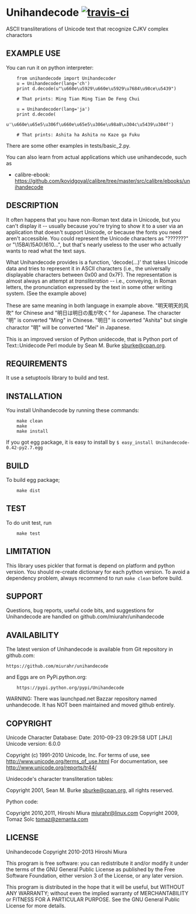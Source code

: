 # Unihandecode [![travis-ci](https://secure.travis-ci.org/miurahr/unihandecode.png)](https://secure.travis-ci.org/miurahr/unihandecode)

ASCII transliterations of Unicode text that recognize CJKV complex charactors


EXAMPLE USE
-----------

 You can run it on python interpreter:

        from unihandecode import Unihandecoder
        u = Unihandecoder(lang='ch')
        print d.decode(u"\u660e\u5929\u660e\u5929\u7684\u98ce\u5439")

        # That prints: Ming Tian Ming Tian De Feng Chui 

        u = Unihandecoder(lang='ja')
        print d.decode(
            u'\u660e\u65e5\u306f\u660e\u65e5\u306e\u98a8\u304c\u5439\u304f')

        # That prints: Ashita ha Ashita no Kaze ga Fuku

 There are some other examples in tests/basic_2.py.

 You can also learn from actual applications which use unihandecode, such as
 
 * calibre-ebook: https://github.com/kovidgoyal/calibre/tree/master/src/calibre/ebooks/unihandecode


DESCRIPTION
-----------

 It often happens that you have non-Roman text data in Unicode, but
 you can't display it -- usually because you're trying to show it
 to a user via an application that doesn't support Unicode, or
 because the fonts you need aren't accessible. You could represent
 the Unicode characters as "???????" or "\15BA\15A0\1610...", but
 that's nearly useless to the user who actually wants to read what
 the text says.

 What Unihandecode provides is a function, 'decode(...)' that
 takes Unicode data and tries to represent it in ASCII characters 
 (i.e., the universally displayable characters between 0x00 and 0x7F). 
 The representation is almost always an attempt at *transliteration* 
 -- i.e., conveying, in Roman letters, the pronunciation expressed by 
 the text in some other writing system. (See the example above)

 These are same meaning in both language in example above.
 "明天明天的风吹" for Chinese and "明日は明日の風が吹く" for Japanese.
 The character "明" is converted "Ming" in Chinese. "明日" is converted
 "Ashita" but single charactor "明" will be converted "Mei" in Japanese.

 This is an improved version of Python unidecode,
 that is Python port of Text::Unidecode Perl module by 
 Sean M. Burke <sburke@cpan.org>.

REQUIREMENTS
------------

 It use a setuptools library to build and test.


INSTALLATION
------------

 You install Unihandecode by running these commands:

        make clean
        make
        make install

 If you got egg package, it is easy to install by
 ```$ easy_install Unihandecode-0.42-py2.7.egg```

BUILD
------

 To build egg package;

        make dist

TEST
------

 To do unit test, run

        make test


LIMITATION
----------

 This library uses pickler that format is depend on platform
 and python version.
 You should re-create dictionary for each python version.
 To avoid a dependency problem, always recommend to run ```make clean```
 before build.

SUPPORT
--------

 Questions, bug reports, useful code bits, and suggestions for
 Unihandecode are handled on github.com/miurahr/unihandecode


AVAILABILITY
------------

 The latest version of Unihandecode is available from
 Git repository in github.com:

	https://github.com/miurahr/unihandecode

 and Eggs are on PyPi.python.org:
 
        https://pypi.python.org/pypi/Unihandecode

 WARNING: There was launchpad.net Bazzar repository named unhandecode.
 It has NOT been maintained and moved github entirely.


COPYRIGHT
---------

Unicode Character Database:
 Date: 2010-09-23 09:29:58 UDT [JHJ]
 Unicode version: 6.0.0

 Copyright (c) 1991-2010 Unicode, Inc.
 For terms of use, see http://www.unicode.org/terms_of_use.html
 For documentation, see http://www.unicode.org/reports/tr44/

Unidecode's character transliteration tables:

Copyright 2001, Sean M. Burke <sburke@cpan.org>, all rights reserved.

Python code:

Copyright 2010,2011, Hiroshi Miura <miurahr@linux.com>
Copyright 2009, Tomaz Solc <tomaz@zemanta.com>


LICENSE
-------

Unihandecode
     Copyright 2010-2013 Hiroshi Miura

This program is free software: you can redistribute it and/or modify
it under the terms of the GNU General Public License as published by
the Free Software Foundation, either version 3 of the License, or
any later version.

This program is distributed in the hope that it will be useful,
but WITHOUT ANY WARRANTY; without even the implied warranty of
MERCHANTABILITY or FITNESS FOR A PARTICULAR PURPOSE.  See the
GNU General Public License for more details.
